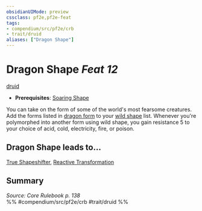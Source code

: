 ```yaml
---
obsidianUIMode: preview
cssclass: pf2e,pf2e-feat
tags:
- compendium/src/pf2e/crb
- trait/druid
aliases: ["Dragon Shape"]
---
```

# Dragon Shape  *Feat 12*  
[druid](Reference/Rules/Traits/druid.md "Druid Class Trait")  

- **Prerequisites**: [Soaring Shape](soaring-shape.md)

You can take on the form of some of the world's most fearsome creatures. Add the forms listed in [dragon form](dragon-form.md) to your [wild shape](Reference/Compendium/Spells/wild-shape.md) list. Whenever you're polymorphed into another form using wild shape, you gain resistance 5 to your choice of acid, cold, electricity, fire, or poison.

## Dragon Shape leads to...

[True Shapeshifter](true-shapeshifter.md), [Reactive Transformation](reactive-transformation-apg.md)

## Summary

*Source: Core Rulebook p. 138*  
%% #compendium/src/pf2e/crb #trait/druid %%
